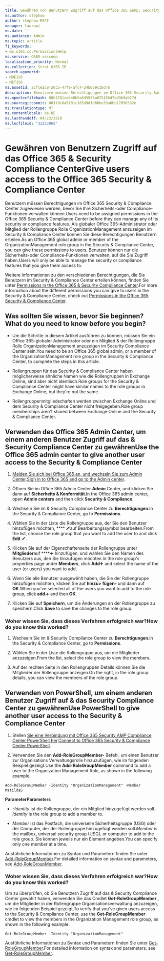 ```yaml
---
title: Gewähren von Benutzern Zugriff auf das Office 365 &amp; Security Compliance Center
ms.author: stephow
author: stephow-MSFT
manager: laurawi
ms.date: ''
ms.audience: Admin
ms.topic: article
f1_keywords:
- ms.o365.cc.PermissionsHelp
ms.service: O365-seccomp
localization_priority: Normal
ms.collection: Strat_O365_IP
search.appverid:
- MOE150
- MET150
ms.assetid: 2cfce2c8-20c5-47f9-afc4-24b059c1bd76
description: Benutzern müssen Berechtigungen im Office 365 Security &amp; Compliance Center zugewiesen werden, bevor Sie Ihre Sicherheits-oder Compliance-Funktionen verwalten können.
ms.openlocfilehash: 08b3781ceb48b9a8d5933a075106d7bd3b9ab17d
ms.sourcegitcommit: 0017dc6a5f81c165d9dfd88be39a6bb17856582e
ms.translationtype: MT
ms.contentlocale: de-DE
ms.lasthandoff: 04/23/2019
ms.locfileid: "32253968"
---
```

# <a name="give-users-access-to-the-office-365-security-amp-compliance-center"></a><span data-ttu-id="350d9-103">Gewähren von Benutzern Zugriff auf das Office 365 &amp; Security Compliance Center</span><span class="sxs-lookup"><span data-stu-id="350d9-103">Give users access to the Office 365 Security &amp; Compliance Center</span></span>

<span data-ttu-id="350d9-104">Benutzern müssen Berechtigungen im Office 365 Security &amp; Compliance Center zugewiesen werden, bevor Sie Ihre Sicherheits-oder Compliance-Funktionen verwalten können.</span><span class="sxs-lookup"><span data-stu-id="350d9-104">Users need to be assigned permissions in the Office 365 Security &amp; Compliance Center before they can manage any of its security or compliance features.</span></span> <span data-ttu-id="350d9-105">Als globaler Office 365-Administrator oder Mitglied der Rollengruppe Rolle OrganizationManagement anzuzeigen im Security &amp; Compliance Center können Sie diese Berechtigungen Benutzern erteilen.</span><span class="sxs-lookup"><span data-stu-id="350d9-105">As an Office 365 global admin or member of the OrganizationManagement role group in the Security &amp; Compliance Center, you can give these permissions to users.</span></span> <span data-ttu-id="350d9-106">Benutzer können nur die Sicherheits-oder Compliance-Funktionen verwalten, auf die Sie Zugriff haben.</span><span class="sxs-lookup"><span data-stu-id="350d9-106">Users will only be able to manage the security or compliance features that you give them access to.</span></span> 
  
<span data-ttu-id="350d9-107">Weitere Informationen zu den verschiedenen Berechtigungen, die Sie Benutzern im Security &amp; Compliance Center erteilen können, finden Sie unter [Permissions in the Office 365 &amp; Security Compliance Center](permissions-in-the-security-and-compliance-center.md).</span><span class="sxs-lookup"><span data-stu-id="350d9-107">For more information about the different permissions you can give to users in the Security &amp; Compliance Center, check out [Permissions in the Office 365 Security &amp; Compliance Center](permissions-in-the-security-and-compliance-center.md).</span></span>
  
## <a name="what-do-you-need-to-know-before-you-begin"></a><span data-ttu-id="350d9-108">Was sollten Sie wissen, bevor Sie beginnen?</span><span class="sxs-lookup"><span data-stu-id="350d9-108">What do you need to know before you begin?</span></span>

- <span data-ttu-id="350d9-109">Um die Schritte in diesem Artikel ausführen zu können, müssen Sie ein Office 365-globaler Administrator oder ein Mitglied &amp; der Rollengruppe Rolle OrganizationManagement anzuzeigen im Security Compliance Center sein.</span><span class="sxs-lookup"><span data-stu-id="350d9-109">You need to be an Office 365 global admin, or a member of the OrganizationManagement role group in the Security &amp; Compliance Center, to complete the steps in this article.</span></span>
    
- <span data-ttu-id="350d9-110">Rollengruppen für das Security &amp; Compliance Center haben möglicherweise ähnliche Namen wie die Rollengruppen in Exchange Online, sind aber nicht identisch.</span><span class="sxs-lookup"><span data-stu-id="350d9-110">Role groups for the Security &amp; Compliance Center might have similar names to the role groups in Exchange Online, but they're not the same.</span></span> 
    
- <span data-ttu-id="350d9-111">Rollengruppenmitgliedschaften werden zwischen Exchange Online und dem Security &amp; Compliance Center nicht freigegeben.</span><span class="sxs-lookup"><span data-stu-id="350d9-111">Role group memberships aren't shared between Exchange Online and the Security &amp; Compliance Center.</span></span>
    
## <a name="use-the-office-365-admin-center-to-give-another-user-access-to-the-security-amp-compliance-center"></a><span data-ttu-id="350d9-112">Verwenden des Office 365 Admin Center, um einem anderen Benutzer Zugriff auf das &amp; Security Compliance Center zu gewähren</span><span class="sxs-lookup"><span data-stu-id="350d9-112">Use the Office 365 admin center to give another user access to the Security &amp; Compliance Center</span></span>

1. <span data-ttu-id="350d9-113">[Melden Sie sich bei Office 365 an, und wechseln Sie zum Admin Center](https://go.microsoft.com/fwlink/p/?LinkId=525275).</span><span class="sxs-lookup"><span data-stu-id="350d9-113">[Sign in to Office 365 and go to the Admin center](https://go.microsoft.com/fwlink/p/?LinkId=525275).</span></span>
    
2. <span data-ttu-id="350d9-114">Öffnen Sie im Office 365 Admin Center **Admin** Center, und klicken Sie dann auf **Sicherheits &amp; Konformität**.</span><span class="sxs-lookup"><span data-stu-id="350d9-114">In the Office 365 admin center, open **Admin centers** and then click **Security &amp; Compliance**.</span></span> 
    
3. <span data-ttu-id="350d9-115">Wechseln Sie im &amp; Security Compliance Center zu **Berechtigungen**.</span><span class="sxs-lookup"><span data-stu-id="350d9-115">In the Security &amp; Compliance Center, go to **Permissions**.</span></span>
    
4. <span data-ttu-id="350d9-116">Wählen Sie in der Liste die Rollengruppe aus, der Sie den Benutzer hinzufügen möchten, \*\*\*\* ![und klicken Sie](media/O365_MDM_CreatePolicy_EditIcon.gif)auf Bearbeitungssymbol bearbeiten.</span><span class="sxs-lookup"><span data-stu-id="350d9-116">From the list, choose the role group that you want to add the user to and click **Edit** ![Edit icon](media/O365_MDM_CreatePolicy_EditIcon.gif).</span></span>
    
5. <span data-ttu-id="350d9-117">Klicken Sie auf der Eigenschaftenseite der Rollengruppe unter **Mitglieder**auf \*\*\*\*![Symbol](media/ITPro-EAC-AddIcon.gif) hinzufügen, und wählen Sie den Namen des Benutzers aus, den Sie hinzufügen möchten.</span><span class="sxs-lookup"><span data-stu-id="350d9-117">In the role group's properties page under **Members**, click **Add**![Add Icon](media/ITPro-EAC-AddIcon.gif) and select the name of the user (or users) you want to add.</span></span> 
    
6. <span data-ttu-id="350d9-118">Wenn Sie alle Benutzer ausgewählt haben, die Sie der Rollengruppe hinzufügen möchten, klicken Sie auf **hinzu\> fügen-** und dann auf **OK**.</span><span class="sxs-lookup"><span data-stu-id="350d9-118">When you've selected all of the users you want to add to the role group, click **add-\>** and then **OK**.</span></span>
    
7. <span data-ttu-id="350d9-119">Klicken Sie auf **Speichern**, um die Änderungen an der Rollengruppe zu speichern.</span><span class="sxs-lookup"><span data-stu-id="350d9-119">Click **Save** to save the changes to the role group.</span></span> 
    
### <a name="how-do-you-know-this-worked"></a><span data-ttu-id="350d9-120">Woher wissen Sie, dass dieses Verfahren erfolgreich war?</span><span class="sxs-lookup"><span data-stu-id="350d9-120">How do you know this worked?</span></span>

1. <span data-ttu-id="350d9-121">Wechseln Sie im &amp; Security Compliance Center zu **Berechtigungen**.</span><span class="sxs-lookup"><span data-stu-id="350d9-121">In the Security &amp; Compliance Center, go to **Permissions**.</span></span>
    
2. <span data-ttu-id="350d9-122">Wählen Sie in der Liste die Rollengruppe aus, um die Mitglieder anzuzeigen.</span><span class="sxs-lookup"><span data-stu-id="350d9-122">From the list, select the role group to view the members.</span></span>
    
3. <span data-ttu-id="350d9-123">Auf der rechten Seite in den Rollengruppen Details können Sie die Mitglieder der Rollengruppe anzeigen.</span><span class="sxs-lookup"><span data-stu-id="350d9-123">On the right, in the role group details, you can view the members of the role group.</span></span>
    
## <a name="use-powershell-to-give-another-user-access-to-the-security-amp-compliance-center"></a><span data-ttu-id="350d9-124">Verwenden von PowerShell, um einem anderen Benutzer Zugriff auf &amp; das Security Compliance Center zu gewähren</span><span class="sxs-lookup"><span data-stu-id="350d9-124">Use PowerShell to give another user access to the Security &amp; Compliance Center</span></span>

1. <span data-ttu-id="350d9-125">Stellen [Sie eine Verbindung mit Office 365 Security _AMP_ Compliance Center PowerShell her](https://docs.microsoft.com/en-us/powershell/exchange/office-365-scc/connect-to-scc-powershell/connect-to-scc-powershell?view=exchange-ps).</span><span class="sxs-lookup"><span data-stu-id="350d9-125">[Connect to Office 365 Security & Compliance Center PowerShell](https://docs.microsoft.com/en-us/powershell/exchange/office-365-scc/connect-to-scc-powershell/connect-to-scc-powershell?view=exchange-ps).</span></span>
    
2. <span data-ttu-id="350d9-126">Verwenden Sie den **Add-RoleGroupMember-** Befehl, um einen Benutzer zur Organisations Verwaltungsrolle hinzuzufügen, wie im folgenden Beispiel gezeigt.</span><span class="sxs-lookup"><span data-stu-id="350d9-126">Use the **Add-RoleGroupMember** command to add a user to the Organization Management Role, as shown in the following example.</span></span> 
    
  ```
  Add-RoleGroupMember -Identity "OrganizationManagement" -Member MatildaS
  
  ```

 <span data-ttu-id="350d9-127">**Parameter**</span><span class="sxs-lookup"><span data-stu-id="350d9-127">**Parameters**</span></span>
  
- <span data-ttu-id="350d9-128">_-Identity_ ist die Rollengruppe, der ein Mitglied hinzugefügt werden soll.</span><span class="sxs-lookup"><span data-stu-id="350d9-128">_-Identity_ is the role group to add a member to.</span></span> 
    
- <span data-ttu-id="350d9-129">_Member_ ist das Postfach, die universelle Sicherheitsgruppe (USG) oder der Computer, der der Rollengruppe hinzugefügt werden soll.</span><span class="sxs-lookup"><span data-stu-id="350d9-129">_Member_ is the mailbox, universal security group (USG), or computer to add to the role group.</span></span> <span data-ttu-id="350d9-130">Sie können jeweils nur ein Element angeben.</span><span class="sxs-lookup"><span data-stu-id="350d9-130">You can specify only one member at a time.</span></span> 
    
<span data-ttu-id="350d9-131">Ausführliche Informationen zu Syntax und Parametern finden Sie unter [Add-RoleGroupMember](https://go.microsoft.com/fwlink/p/?LinkId=510859).</span><span class="sxs-lookup"><span data-stu-id="350d9-131">For detailed information on syntax and parameters, see [Add-RoleGroupMember](https://go.microsoft.com/fwlink/p/?LinkId=510859).</span></span>
  
### <a name="how-do-you-know-this-worked"></a><span data-ttu-id="350d9-132">Woher wissen Sie, dass dieses Verfahren erfolgreich war?</span><span class="sxs-lookup"><span data-stu-id="350d9-132">How do you know this worked?</span></span>

<span data-ttu-id="350d9-133">Um zu überprüfen, ob Sie Benutzern Zugriff auf das &amp; Security Compliance Center gewährt haben, verwenden Sie das Cmdlet **Get-RoleGroupMember** , um die Mitglieder in der Rollengruppe Organisationsverwaltung anzuzeigen, wie im folgenden Beispiel gezeigt.</span><span class="sxs-lookup"><span data-stu-id="350d9-133">To verify that you've given users access to the Security &amp; Compliance Center, use the **Get-RoleGroupMember** cmdlet to view the members in the Organization Management role group, as shown in the following example.</span></span> 
  
```
Get-RoleGroupMember -Identity "OrganizationManagement"

```

<span data-ttu-id="350d9-134">Ausführliche Informationen zu Syntax und Parametern finden Sie unter [Get-RoleGroupMember](https://go.microsoft.com/fwlink/p/?LinkId=510860).</span><span class="sxs-lookup"><span data-stu-id="350d9-134">For detailed information on syntax and parameters, see [Get-RoleGroupMember](https://go.microsoft.com/fwlink/p/?LinkId=510860).</span></span>
  

